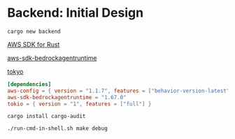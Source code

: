 # Backend: Initial Design

```
cargo new backend
```

[AWS SDK for Rust](https://awslabs.github.io/aws-sdk-rust/)

[aws-sdk-bedrockagentruntime](https://crates.io/crates/aws-sdk-bedrockagentruntime)

[tokyo](https://crates.io/crates/tokio)

```toml
[dependencies]
aws-config = { version = "1.1.7", features = ["behavior-version-latest"] }
aws-sdk-bedrockagentruntime = "1.67.0"
tokio = { version = "1", features = ["full"] }
```

```
cargo install cargo-audit
```

```
./run-cmd-in-shell.sh make debug
```